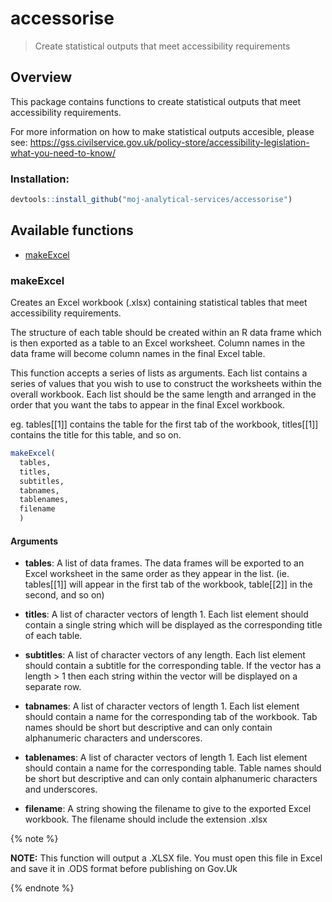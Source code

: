 # accessorise

> Create statistical outputs that meet accessibility requirements

## Overview

This package contains functions to create statistical outputs that meet accessibility requirements.

For more information on how to make statistical outputs accesible, please see: https://gss.civilservice.gov.uk/policy-store/accessibility-legislation-what-you-need-to-know/

### Installation:

```r
devtools::install_github("moj-analytical-services/accessorise")
```

## Available functions

- [makeExcel](#makeExcel)

### makeExcel

Creates an Excel workbook (.xlsx) containing statistical tables that meet accessibility requirements.

The structure of each table should be created within an R data frame which is then exported as a table to an Excel worksheet. Column names in the data frame will become column names in the final Excel table.

This function accepts a series of lists as arguments. Each list contains a series of values that you wish to use to construct the worksheets within the overall workbook. Each list should be the same length and arranged in the order that you want the tabs to appear in the final Excel workbook.

eg. tables[[1]] contains the table for the first tab of the workbook, titles[[1]] contains the title for this table, and so on.

```r
makeExcel(
  tables,
  titles,
  subtitles,
  tabnames,
  tablenames,
  filename
  )
```

#### Arguments

- **tables**: A list of data frames. The data frames will be exported to an Excel worksheet in the same order as they appear in the list. (ie. tables[[1]] will appear in the first tab of the workbook, table[[2]] in the second, and so on)

- **titles**: A list of character vectors of length 1. Each list element should contain a single string which will be displayed as the corresponding title of each table.

- **subtitles**: A list of character vectors of any length. Each list element should contain a subtitle for the corresponding table. If the vector has a length > 1 then each string within the vector will be displayed on a separate row.

- **tabnames**: A list of character vectors of length 1. Each list element should contain a name for the corresponding tab of the workbook. Tab names should be short but descriptive and can only contain alphanumeric characters and underscores.

- **tablenames**: A list of character vectors of length 1. Each list element should contain a name for the corresponding table. Table names should be short but descriptive and can only contain alphanumeric characters and underscores.

- **filename**: A string showing the filename to give to the exported Excel workbook. The filename should include the extension .xlsx

{% note %}

**NOTE:** This function will output a .XLSX file. You must open this file in Excel and save it in .ODS format before publishing on Gov.Uk

{% endnote %}
